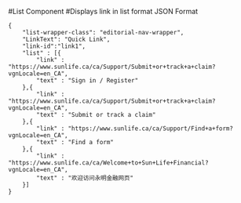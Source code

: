 #List Component
#Displays link in list format
JSON Format
```
{
    "list-wrapper-class": "editorial-nav-wrapper",
    "LinkText": "Quick Link",
    "link-id":"link1",
    "list" : [{
        "link" : "https://www.sunlife.ca/ca/Support/Submit+or+track+a+claim?vgnLocale=en_CA",
        "text" : "Sign in / Register"
    },{
        "link" : "https://www.sunlife.ca/ca/Support/Submit+or+track+a+claim?vgnLocale=en_CA",
        "text" : "Submit or track a claim"
    },{
        "link" : "https://www.sunlife.ca/ca/Support/Find+a+form?vgnLocale=en_CA",
        "text" : "Find a form"
    },{
        "link" : "https://www.sunlife.ca/ca/Welcome+to+Sun+Life+Financial?vgnLocale=en_CA",
        "text" : "欢迎访问永明金融网页"
    }]
}
```
<!-- Classes available for "list-wrapper-class" are "lists-wrapper" and "editorial-nav-wrapper"-->